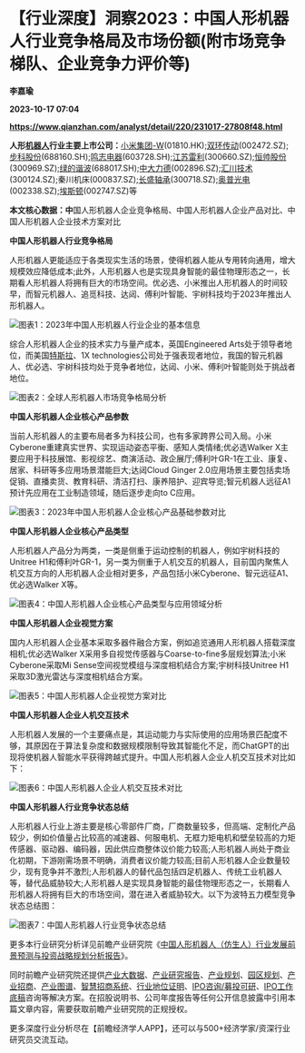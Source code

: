 # 【行业深度】洞察2023：中国人形机器人行业竞争格局及市场份额(附市场竞争梯队、企业竞争力评价等)
**李嘉瑜**

**2023-10-17 07:04**

**https://www.qianzhan.com/analyst/detail/220/231017-27808f48.html**

**人形[机器人](https://stock.qianzhan.com/hs/zhengquan_300024.SZ.html)行业主要上市公司：**[小米集团-W](https://stock.qianzhan.com/hk/zhengquan_01810.HK.html)(01810.HK);[双环传动](https://stock.qianzhan.com/hs/zhengquan_002472.SZ.html)(002472.SZ);[步科股份](https://stock.qianzhan.com/hs/zhengquan_688160.SH.html)(688160.SH);[鸣志电器](https://stock.qianzhan.com/hs/zhengquan_603728.SH.html)(603728.SH);[江苏雷利](https://stock.qianzhan.com/hs/zhengquan_300660.SZ.html)(300660.SZ);[恒帅股份](https://stock.qianzhan.com/hs/zhengquan_300969.SZ.html)(300969.SZ);[绿的谐波](https://stock.qianzhan.com/hs/zhengquan_688017.SH.html)(688017.SH);[中大力德](https://stock.qianzhan.com/hs/zhengquan_002896.SZ.html)(002896.SZ);[汇川技术](https://stock.qianzhan.com/hs/zhengquan_300124.SZ.html)(300124.SZ);秦川机床(000837.SZ);[长盛轴承](https://stock.qianzhan.com/hs/zhengquan_300718.SZ.html)(300718.SZ);[奥普光电](https://stock.qianzhan.com/hs/zhengquan_002338.SZ.html)(002338.SZ);[埃斯顿](https://stock.qianzhan.com/hs/zhengquan_002747.SZ.html)(002747.SZ)等

**本文核心数据：中**国人形机器人企业竞争格局、中国人形机器人企业产品对比、中国人形机器人企业技术方案对比

**中国人形机器人行业竞争格局**

人形机器人更能适应于各类现实生活的场景，使得机器人能从专用转向通用，增大规模效应降低成本;此外，人形机器人也是实现具身智能的最佳物理形态之一，长期看人形机器人将拥有巨大的市场空间。优必选、小米推出人形机器人的时间较早，而智元机器人、追觅科技、达闼、傅利叶智能、宇树科技均于2023年推出人形机器人。

![图表1：2023年中国人形机器人行业企业的基本信息](https://img3.qianzhan.com/news/202310/17/20231017-a64ebad0fee3c203.png)

综合人形机器人企业的技术实力与量产成本，英国Engineered Arts处于领导者地位，而美国[特斯拉](https://stock.qianzhan.com/us/zhengquan_TSLA.O.html)、1X technologies公司处于强表现者地位，我国的智元机器人、优必选、宇树科技均处于竞争者地位，达闼、小米、傅利叶智能则处于挑战者地位。

![图表2：全球人形机器人市场竞争格局分析](https://img3.qianzhan.com/news/202310/17/20231017-854c2074b5894b22.png)

**中国人形机器人企业核心产品参数**

当前人形机器人的主要布局者多为科技公司，也有多家跨界公司入局。小米Cyberone重建真实世界、实现运动姿态平衡、感知人类情绪;优必选Walker X主要应用于科技展馆、影视综艺、商演活动、政企展厅;傅利叶GR-1在工业、康复、居家、科研等多应用场景潜能巨大;达闼Cloud Ginger 2.0应用场景主要包括卖场促销、直播卖货、教育科研、清洁打扫、康养陪护、迎宾导览;智元机器人远征A1预计先应用在工业制造领域，随后逐步走向to C应用。

![图表3：2023年中国人形机器人企业核心产品基础参数对比](https://img3.qianzhan.com/news/202310/17/20231017-d2b43ac53e5259b8.png)

**中国人形机器人企业核心产品类型**

人形机器人产品分为两类，一类是侧重于运动控制的机器人，例如宇树科技的Unitree H1和傅利叶GR-1，另一类为侧重于人机交互的机器人，目前国内聚焦人机交互方向的人形机器人企业相对更多，产品包括小米Cyberone、智元远征A1、优必选Walker X等。

![图表4：中国人形机器人企业核心产品类型与应用领域分析](https://img3.qianzhan.com/news/202310/17/20231017-b11205d65ea7403a.png)

**中国人形机器人企业视觉方案**

国内人形机器人企业基本采取多器件融合方案，例如追览通用人形机器人搭载深度相机;优必选Walker X采用多自视觉传感器与Coarse-to-fine多层规划算法;小米Cyberone采取Mi Sense空间视觉模组与深度相机结合方案;宇树科技Unitree H1采取3D激光雷达与深度相机结合方案。

![图表5：中国人形机器人企业视觉方案对比](https://img3.qianzhan.com/news/202310/17/20231017-b85b2874b1162725.png)

**中国人形机器人企业人机交互技术**

人形机器人发展的一个主要痛点是，其运动能力与实际使用的应用场景匹配度不够，其原因在于算法复杂度和数据规模限制导致其智能化不足，而ChatGPT的出现将使机器人智能水平获得跨越式提升。中国人形机器人企业人机交互技术对比如下：

![图表6：中国人形机器人企业人机交互技术对比](https://img3.qianzhan.com/news/202310/17/20231017-7344e10a13e4b5d3.png)

**中国人形机器人行业竞争状态总结**

人形机器人行业上游主要是核心零部件厂商，厂商数量较多，但高端、定制化产品较少，例如价值量占比较高的减速器、何服电机、无框力矩电机和壁垒较高的力矩传感器、驱动器、编码器，因此供应商整体议价能力较高;人形机器人尚处于商业化初期，下游刚需场景不明确，消费者议价能力较高;目前人形机器人企业数量较少，现有竞争并不激烈;人形机器人的替代品包括四足机器人、传统工业机器人等，替代品威胁较大;人形机器人是实现具身智能的最佳物理形态之一，长期看人形机器人将拥有巨大的市场空间，潜在进入者威胁较大。以下为波特五力模型竞争状态总结图：

![图表7：中国人形机器人行业竞争状态总结](https://img3.qianzhan.com/news/202310/17/20231017-288f04e2f4b43288.png)

更多本行业研究分析详见前瞻产业研究院《[中国人形机器人（仿生人）行业发展前景预测与投资战略规划分析报告](https://bg.qianzhan.com/report/detail/1e0b8aaba6764a22.html)》。

同时前瞻产业研究院还提供[产业大数据](https://d.qianzhan.com/)、[产业研究报告](https://bg.qianzhan.com/report/hotlist/)、[产业规划](https://f.qianzhan.com/chanyeguihua2/)、[园区规划](https://f.qianzhan.com/yuanqu/)、[产业招商](https://f.qianzhan.com/chanyezhaoshang/)、[产业图谱](https://bg.qianzhan.com/report/lianglian/)、[智慧招商系统](https://z.qianzhan.com/)、[行业地位证明](https://bg.qianzhan.com/report/qyppcs)、[IPO咨询/募投可研](https://ipo.qianzhan.com/mutou/)、[IPO工作底稿](https://ipo.qianzhan.com/digao/)咨询等解决方案。在招股说明书、公司年度报告等任何公开信息披露中引用本篇文章内容，需要获取前瞻产业研究院的正规授权。

更多深度行业分析尽在【前瞻经济学人APP】，还可以与500+经济学家/资深行业研究员交流互动。